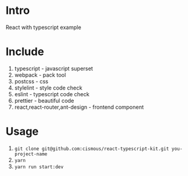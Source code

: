 # Intro

React with typescript example

# Include

1. typescript - javascript superset
2. webpack - pack tool
3. postcss - css
4. stylelint - style code check
5. eslint - typescript code check
6. prettier - beautiful code
7. react,react-router,ant-design - frontend component

# Usage

1. `git clone git@github.com:cismous/react-typescript-kit.git you-project-name`
2. `yarn`
3. `yarn run start:dev`
